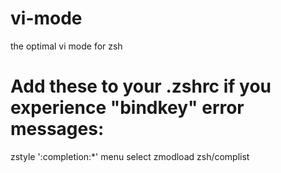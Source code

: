 # vi-mode
the optimal vi mode for zsh

# Add these to your .zshrc if you experience "bindkey" error messages:
zstyle ':completion:*' menu select
zmodload zsh/complist
